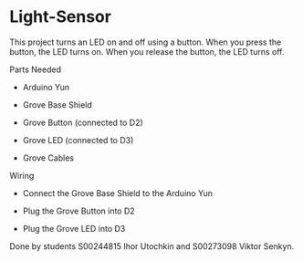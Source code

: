 # Light-Sensor
This project turns an LED on and off using a button. When you press the button, the LED turns on. When you release the button, the LED turns off.

Parts Needed

- Arduino Yun

- Grove Base Shield

- Grove Button (connected to D2)

- Grove LED (connected to D3)

- Grove Cables

Wiring

- Connect the Grove Base Shield to the Arduino Yun

- Plug the Grove Button into D2

- Plug the Grove LED into D3




Done by students S00244815 Ihor Utochkin and S00273098 Viktor Senkyn.
